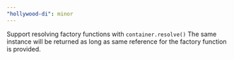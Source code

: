 ```yaml
---
"hollywood-di": minor
---
```


Support resolving factory functions with `container.resolve()`
The same instance will be returned as long as same reference for the factory function is provided.
